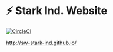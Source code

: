 # ⚡️ Stark Ind. Website

[![CircleCI](https://circleci.com/gh/sw-stark-ind/sw-stark-ind.github.io/tree/source.svg?style=svg)](https://circleci.com/gh/sw-stark-ind/sw-stark-ind.github.io/tree/source)

http://sw-stark-ind.github.io/
